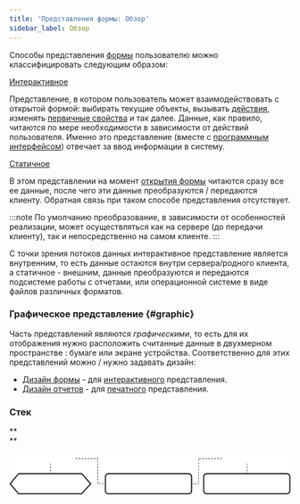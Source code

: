 ```yaml
---
title: 'Представления формы: Обзор'
sidebar_label: Обзор
---
```


Способы представления [формы](Forms.md) пользователю можно классифицировать следующим образом:

[Интерактивное](Interactive_view.md)

Представление, в котором пользователь может взаимодействовать с открытой формой: выбирать текущие объекты, вызывать [действия](Actions.md), изменять [первичные свойства](Data_properties_DATA_.md) и так далее. Данные, как правило, читаются по мере необходимости в зависимости от действий пользователя. Именно это представление (вместе с [программным интерфейсом](Integration.md)) отвечает за ввод информации в систему.

[Статичное](Static_view.md)

В этом представлении на момент [открытия формы](Open_form.md) читаются сразу все ее данные, после чего эти данные преобразуются / передаются клиенту. Обратная связь при таком способе представления отсутствует.


:::note
По умолчанию преобразование, в зависимости от особенностей реализации, может осуществляться как на сервере (до передачи клиенту), так и непосредственно на самом клиенте.
:::

С точки зрения потоков данных интерактивное представление является внутренним, то есть данные остаются внутри сервера/родного клиента, а статичное - внешним, данные преобразуются и передаются подсистеме работы с отчетами, или операционной системе в виде файлов различных форматов. 

### Графическое представление {#graphic}

Часть представлений являются *графическими*, то есть для их отображения нужно расположить считанные данные в двухмерном пространстве : бумаге или экране устройства. Соответственно для этих представлений можно / нужно задавать дизайн:

-   [Дизайн формы](Form_design.md) - для [интерактивного](Interactive_view.md) представления.
-   [Дизайн отчетов](Report_design.md) - для [печатного](Print_view.md) представления.

### Стек

**  
**

![](download/temp/svgout8340416330784537913.png)
